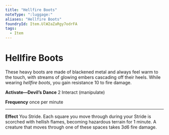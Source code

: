 ```yaml
---
title: "Hellfire Boots"
noteType: ":luggage:"
aliases: "Hellfire Boots"
foundryId: Item.UlW2aZaRgy7odrFA
tags:
  - Item
---
```


# Hellfire Boots

These heavy boots are made of blackened metal and always feel warm to the touch, with streams of glowing embers cascading off their heels. While wearing _hellfire boots_, you gain resistance 10 to fire damage.

**Activate—Devil’s Dance** 2 Interact (manipulate)

**Frequency** once per minute

* * *

**Effect** You Stride. Each square you move through during your Stride is scorched with hellish flames, becoming hazardous terrain for 1 minute. A creature that moves through one of these spaces takes 3d6 fire damage.
